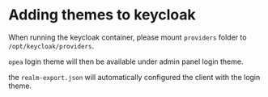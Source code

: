 # Adding themes to keycloak

When running the keycloak container, please mount `providers` folder to `/opt/keycloak/providers`.

`opea` login theme will then be available under admin panel login theme.

the `realm-export.json` will automatically configured the client with the login theme.